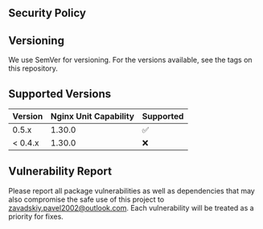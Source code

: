 ## Security Policy

## Versioning
We use SemVer for versioning. For the versions available, see the tags on this repository.

## Supported Versions

| Version | Nginx Unit Capability | Supported          |
|---------|:----------------------|--------------------|
| 0.5.x   | 1.30.0                | :white_check_mark: |
| < 0.4.x | 1.30.0                | :x:                |

## Vulnerability Report

Please report all package vulnerabilities as well as dependencies that may also compromise the safe use of this project
to zavadskiy.pavel2002@outlook.com. Each vulnerability will be treated as a priority for fixes.

